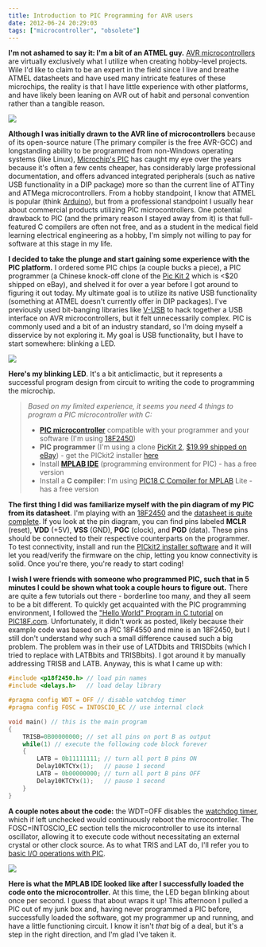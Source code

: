 ```yaml
---
title: Introduction to PIC Programming for AVR users
date: 2012-06-24 20:29:03
tags: ["microcontroller", "obsolete"]
---
```




__I'm not ashamed to say it: I'm a bit of an ATMEL guy.__ [AVR microcontrollers](http://en.wikipedia.org/wiki/Atmel_AVR) are virtually exclusively what I utilize when creating hobby-level projects. Wile I'd like to claim to be an expert in the field since I live and breathe ATMEL datasheets and have used many intricate features of these microchips, the reality is that I have little experience with other platforms, and have likely been leaning on AVR out of habit and personal convention rather than a tangible reason.

<div class="text-center">

![](https://swharden.com/static/2012/06/24/150-28-DIP1-200x128.jpg)

</div>

**Although I was initially drawn to the AVR line of microcontrollers** because of its open-source nature (The primary compiler is the free AVR-GCC) and longstanding ability to be programmed from non-Windows operating systems (like Linux), [Microchip's PIC](http://en.wikipedia.org/wiki/PIC_microcontroller) has caught my eye over the years because it's often a few cents cheaper, has considerably large professional documentation, and offers advanced integrated peripherals (such as native USB functionality in a DIP package) more so than the current line of ATTiny and ATMega microcontrollers. From a hobby standpoint, I know that ATMEL is popular (think [Arduino](http://en.wikipedia.org/wiki/Arduino)), but from a professional standpoint I usually hear about commercial products utilizing PIC microcontrollers. One potential drawback to PIC (and the primary reason I stayed away from it) is that full-featured C compilers are often not free, and as a student in the medical field learning electrical engineering as a hobby, I'm simply not willing to pay for software at this stage in my life.

__I decided to take the plunge and start gaining some experience with the PIC platform.__ I ordered some PIC chips (a couple bucks a piece), a PIC programmer (a Chinese knock-off clone of the [Pic Kit 2](http://en.wikipedia.org/wiki/PICKit) which is <$20 shipped on eBay), and shelved it for over a year before I got around to figuring it out today. My ultimate goal is to utilize its native USB functionality (something at ATMEL doesn't currently offer in DIP packages). I've previously used bit-banging libraries like [V-USB](http://www.obdev.at/products/vusb/index.html) to hack together a USB interface on AVR microcontrollers, but it felt unnecessarily complex. PIC is commonly used and a bit of an industry standard, so I'm doing myself a disservice by not exploring it. My goal is USB functionality, but I have to start somewhere: blinking a LED.

<div class="text-center">

![](https://swharden.com/static/2012/06/24/2012-06-24-15.57.56-525x393.jpg)

</div>

__Here's my blinking LED__. It's a bit anticlimactic, but it represents a successful program design from circuit to writing the code to programming the microchip.
>  _Based on my limited experience, it seems you need 4 things to program a PIC microcontroller with C:_
>
> *   __[PIC microcontroller](http://en.wikipedia.org/wiki/PIC_microcontroller)__ compatible with your programmer and your software (I'm using [18F2450](http://ww1.microchip.com/downloads/en/DeviceDoc/39760d.pdf))
> *   __PIC programmer__ (I'm using a clone [PicKit 2](http://en.wikipedia.org/wiki/PICKit), [$19.99 shipped on eBay](http://www.ebay.com/sch/i.html?_trksid=p5197.m570.l1313&_nkw=pic+kit+2&_sacat=0)) - get the PICkit2 installer [here](http://www.microchip.com/stellent/idcplg?IdcService=SS_GET_PAGE&nodeId=1406&dDocName=en023805)
> *   Install __[MPLAB IDE](http://www.microchip.com/stellent/idcplg?IdcService=SS_GET_PAGE&nodeId=1406&dDocName=en019469&part=SW007002)__ (programming environment for PIC) - has a free version
> *   Install a __C compiler__: I'm using [PIC18 C Compiler for MPLAB](http://www.microchip.com/stellent/idcplg?IdcService=SS_GET_PAGE&nodeId=1406&dDocName=en010014) Lite - has a free version
>
>
__The first thing I did was familiarize myself with the pin diagram of my PIC from its datasheet__. I'm playing with an [18F2450](http://ww1.microchip.com/downloads/en/DeviceDoc/39760d.pdf) and the [datasheet is quite complete](http://ww1.microchip.com/downloads/en/DeviceDoc/39760d.pdf). If you look at the pin diagram, you can find pins labeled __MCLR__ (reset), __VDD__ (+5V), __VSS__ (GND), __PGC__ (clock), and __PGD__ (data). These pins should be connected to their respective counterparts on the programmer. To test connectivity, install and run the [PICkit2 installer software](http://www.microchip.com/stellent/idcplg?IdcService=SS_GET_PAGE&nodeId=1406&dDocName=en023805) and it will let you read/verify the firmware on the chip, letting you know connectivity is solid. Once you're there, you're ready to start coding!

__I wish I were friends with someone who programmed PIC, such that in 5 minutes I could be shown what took a couple hours to figure out.__ There are quite a few tutorials out there - borderline too many, and they all seem to be a bit different. To quickly get acquainted with the PIC programming environment, I followed the ["Hello World" Program in C tutorial](http://www.pic18f.com/18f4550-c-tutorial/2009/11/16/tutorial-4-hello-world-program-in-c/) on [PIC18F.com](http://www.pic18f.com/). Unfortunately, it didn't work as posted, likely because their example code was based on a PIC 18F4550 and mine is an 18F2450, but I still don't understand why such a small difference caused such a big problem. The problem was in their use of LATDbits and TRISDbits (which I tried to replace with LATBbits and TRISBbits). I got around it by manually addressing TRISB and LATB. Anyway, this is what I came up with:

```c
#include <p18f2450.h> // load pin names
#include <delays.h>   // load delay library

#pragma config WDT = OFF // disable watchdog timer
#pragma config FOSC = INTOSCIO_EC // use internal clock

void main() // this is the main program
{
    TRISB=0B00000000; // set all pins on port B as output
    while(1) // execute the following code block forever
    {
        LATB = 0b11111111; // turn all port B pins ON
        Delay10KTCYx(1);   // pause 1 second
        LATB = 0b00000000; // turn all port B pins OFF
        Delay10KTCYx(1);   // pause 1 second
    }
}
```

__A couple notes about the code:__ the WDT=OFF disables the [watchdog timer](http://en.wikipedia.org/wiki/Watchdog_timer), which if left unchecked would continuously reboot the microcontroller. The FOSC=INTOSCIO_EC section tells the microcontroller to use its internal oscillator, allowing it to execute code without necessitating an external crystal or other clock source. As to what TRIS and LAT do, I'll refer you to [basic I/O operations with PIC](http://www.mikroe.com/eng/chapters/view/4/chapter-3-i-o-ports/).

<div class="text-center">

![](https://swharden.com/static/2012/06/24/pic-ledblink.png)

</div>

__Here is what the MPLAB IDE looked like after I successfully loaded the code onto the microcontroller.__ At this time, the LED began blinking about once per second. I guess that about wraps it up! This afternoon I pulled a PIC out of my junk box and, having never programmed a PIC before, successfully loaded the software, got my programmer up and running, and have a little functioning circuit. I know it isn't _that_ big of a deal, but it's a step in the right direction, and I'm glad I've taken it.